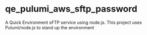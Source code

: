 # qe_pulumi_aws_sftp_password
A Quick Environment sFTP service using node.js. This project uses Pulumi/node.js to stand up the environment
